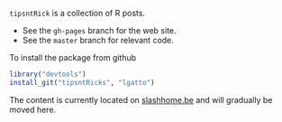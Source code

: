 `tipsntRick` is a collection of R posts. 
- See the `gh-pages` branch for the web site.
- See the `master` branch for relevant code.

To install the package from github

```r
library("devtools")
install_git("tipsntRicks", "lgatto")
```

The content is currently located on [slashhome.be](http://proteome.sysbiol.cam.ac.uk/lgatto/rnotes.html) and will gradually be moved here.
